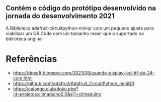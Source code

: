 ## Contém o código do protótipo desenvolvido na jornada do desenvolvimento 2021
  A Biblioteca adafruit-circuitpython-miniqr com um pequeno ajuste para viabilizar um QR Code com um tamanho maior que o suportado na biblioteca original 

# Referências
- https://dqsoft.blogspot.com/2021/08/usando-display-lcd-ttf-de-24-com.html
- https://github.com/adafruit/Adafruit_CircuitPython_miniQR
- https://calango.club/doku.php?id=projetos:climaduino2.0&s[]=climaduino
